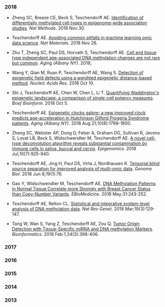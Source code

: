 ### 2018
* Zheng SC, Breeze CE, Beck S, Teschendorff AE. 
[Identification of differentially methylated cell types in epigenome-wide association studies](https://www.nature.com/articles/s41592-018-0213-x).
_Nat Methods_. 2018 Nov 30. 

* Teschendorff AE. 
[Avoiding common pitfalls in machine learning omic data science](https://doi.org/10.1038/s41563-018-0241-z). 
_Nat Materials_. 2018 Nov 26. 

* Zhu T, Zheng SC, Paul DS, Horvath S, Teschendorff AE. 
[Cell and tissue type independent age-associated DNA methylation changes are not rare but common](https://doi.org/10.18632/aging.101666). 
_Aging (Albany NY)_. 2018; 

* Wang Y, Qian M, Ruan P, Teschendorff AE, Wang S. 
[Detection of epigenetic field defects using a weighted epigenetic distance-based method](https://www.ncbi.nlm.nih.gov/pubmed/30304472). 
_Nucleic Acids Res_. 2018 Oct 10.  

* Shi J, Teschendorff AE, Chen W, Chen L, Li T. 
[Quantifying Waddington's epigenetic landscape: a comparison of single-cell potency measures](https://academic.oup.com/bib/advance-article/doi/10.1093/bib/bby093/5115275). 
_Brief Bioinform_. 2018 Oct 5. 

* Teschendorff AE. 
[Epigenetic clocks galore: a new improved clock predicts age-acceleration in Hutchinson Gilford Progeria Syndrome patients](http://www.aging-us.com/article/101533/text). 
_Aging (Albany  NY)_. 2018 Aug 21;10(8):1799-1800. 

* Zheng SC, Webster AP, Dong D, Feber A, Graham DG, Sullivan R, Jevons S, Lovat LB, Beck S, Widschwendter M, Teschendorff AE. 
[A novel cell-type deconvolution algorithm reveals substantial contamination by immune cells in saliva, buccal and cervix](https://www.futuremedicine.com/doi/10.2217/epi-2018-0037).
_Epigenomics_. 2018 Jul;10(7):925-940. 

* Teschendorff AE, Jing H, Paul DS, Virta J, Nordhausen K. 
[Tensorial blind source separation for improved analysis of multi-omic data](https://www.ncbi.nlm.nih.gov/pmc/articles/PMC5994057). 
_Genome Biol_. 2018 Jun 8;19(1):76.
* Gao Y, Widschwendter M, Teschendorff AE. 
[DNA Methylation Patterns in Normal Tissue Correlate more Strongly with Breast Cancer Status than Copy-Number Variants](https://www.sciencedirect.com/science/article/pii/S2352396418301531?via%3Dihub). 
_EBioMedicine_. 2018 May;31:243-252.

* Teschendorff AE, Relton CL. 
[Statistical and integrative system-level analysis of DNA methylation data](https://www.nature.com/articles/nrg.2017.86). 
_Nat Rev Genet_. 2018 Mar;19(3):129-147.

* Tang W, Wan S, Yang Z, Teschendorff AE, Zou Q. 
[Tumor Origin Detection with Tissue-Specific miRNA and DNA methylation Markers](https://academic.oup.com/bioinformatics/article/34/3/398/4265460). 
_Bioinformatics_. 2018 Feb 1;34(3):398-406.


### 2017
### 2016
### 2015
### 2014
### 2013

